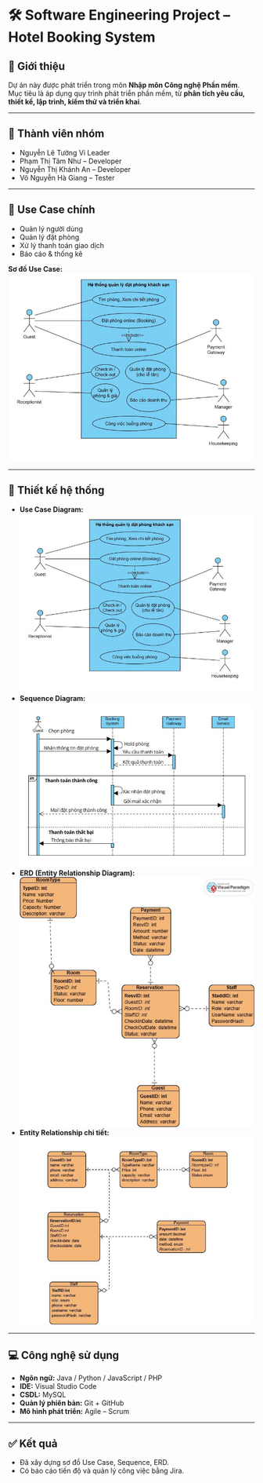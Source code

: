 # 🛠️ Software Engineering Project – Hotel Booking System

## 📌 Giới thiệu
Dự án này được phát triển trong môn **Nhập môn Công nghệ Phần mềm**.  
Mục tiêu là áp dụng quy trình phát triển phần mềm, từ **phân tích yêu cầu, thiết kế, lập trình, kiểm thử và triển khai**.

---

## 👥 Thành viên nhóm
- Nguyễn Lê Tường Vi Leader  
- Phạm Thị Tâm Như – Developer  
- Nguyễn Thị Khánh An – Developer  
- Võ Nguyễn Hà Giang – Tester  

---

## 🎯 Use Case chính
- Quản lý người dùng  
- Quản lý đặt phòng  
- Xử lý thanh toán giao dịch  
- Báo cáo & thống kê  

**Sơ đồ Use Case:**  
![Use Case](./usecase.jpg)

---

## 📐 Thiết kế hệ thống
- **Use Case Diagram:** ![Use Case](./usecase.jpg)  
- **Sequence Diagram:** ![Sequence](./sequence.jpg)  
- **ERD (Entity Relationship Diagram):** ![ERD](./ERD.jpg)  
- **Entity Relationship chi tiết:** ![Entity](./entity.jpg)  

---

## 💻 Công nghệ sử dụng
- **Ngôn ngữ:** Java / Python / JavaScript / PHP  
- **IDE:** Visual Studio Code  
- **CSDL:** MySQL  
- **Quản lý phiên bản:** Git + GitHub  
- **Mô hình phát triển:** Agile – Scrum  

---

## ✅ Kết quả
- Đã xây dựng sơ đồ Use Case, Sequence, ERD.  
- Có báo cáo tiến độ và quản lý công việc bằng Jira.  
